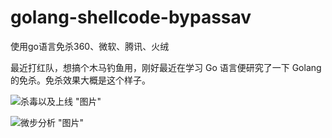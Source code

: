 # golang-shellcode-bypassav
使用go语言免杀360、微软、腾讯、火绒

最近打红队，想搞个木马钓鱼用，刚好最近在学习 Go 语言便研究了一下 Golang 的免杀。免杀效果大概是这个样子。

![杀毒以及上线 "图片"](https://cdn.bingbingzi.cn/blog/20211210165105.jpg)

![微步分析 "图片"](https://cdn.bingbingzi.cn/blog/20211210165311.png)

